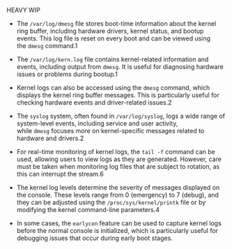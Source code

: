 HEAVY WIP

- The `/var/log/dmesg` file stores boot-time information about the kernel ring buffer, including hardware drivers, kernel status, and bootup events. This log file is reset on every boot and can be viewed using the `dmesg` command.1
    
- The `/var/log/kern.log` file contains kernel-related information and events, including output from `dmesg`. It is useful for diagnosing hardware issues or problems during bootup.1
    
- Kernel logs can also be accessed using the `dmesg` command, which displays the kernel ring buffer messages. This is particularly useful for checking hardware events and driver-related issues.2
    
- The `syslog` system, often found in `/var/log/syslog`, logs a wide range of system-level events, including service and user activity, while `dmesg` focuses more on kernel-specific messages related to hardware and drivers.2
    
- For real-time monitoring of kernel logs, the `tail -f` command can be used, allowing users to view logs as they are generated. However, care must be taken when monitoring log files that are subject to rotation, as this can interrupt the stream.6
    
- The kernel log levels determine the severity of messages displayed on the console. These levels range from 0 (emergency) to 7 (debug), and they can be adjusted using the `/proc/sys/kernel/printk` file or by modifying the kernel command-line parameters.4
    
- In some cases, the `earlycon` feature can be used to capture kernel logs before the normal console is initialized, which is particularly useful for debugging issues that occur during early boot stages.